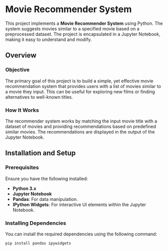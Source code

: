 # Movie Recommender System

This project implements a **Movie Recommender System** using Python. The system suggests movies similar to a specified movie based on a preprocessed dataset. The project is encapsulated in a Jupyter Notebook, making it easy to understand and modify.

## Overview

### Objective

The primary goal of this project is to build a simple, yet effective movie recommendation system that provides users with a list of movies similar to a movie they input. This can be useful for exploring new films or finding alternatives to well-known titles.

### How It Works

The recommender system works by matching the input movie title with a dataset of movies and providing recommendations based on predefined similar movies. The recommendations are displayed in the output of the Jupyter Notebook.

## Installation and Setup

### Prerequisites

Ensure you have the following installed:

- **Python 3.x**
- **Jupyter Notebook**
- **Pandas**: For data manipulation.
- **IPython Widgets**: For interactive UI elements within the Jupyter Notebook.

### Installing Dependencies

You can install the required dependencies using the following command:

```bash
pip install pandas ipywidgets

